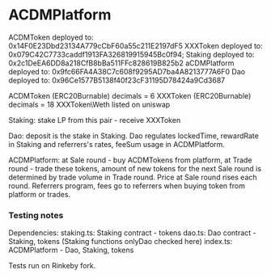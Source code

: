 # ACDMPlatform
 
ACDMToken deployed to: 0x14F0E23Dbd23134A779cCbF60a55c211E2197dF5
XXXToken deployed to: 0x079C42C7733caddf1913FA326819915945Bc0f94;
Staking deployed to: 0x2c1DeEA6DD8a218CfB8bBa511FFc828619B825b2
aCDMPlatform deployed to: 0x9fc66FA4A38C7c608f9295AD7ba4A8213777A6F0
Dao deployed to: 0x96Ce1577B5138f40f23cF31195D78424a9Cd3687

ACDMToken (ERC20Burnable) decimals = 6
XXXToken (ERC20Burnable) decimals = 18
XXXToken\Weth listed on uniswap

Staking: stake LP from this pair - receive XXXToken

Dao: deposit is the stake in Staking. Dao regulates lockedTime, rewardRate in Staking
and referrers's rates, feeSum usage in ACDMPlatform.

ACDMPlatform: at Sale round - buy ACDMTokens from platform, at Trade round - trade these tokens,
amount of new tokens for the next Sale round is determined by trade volume in Trade round.
Price at Sale round rises each round. Referrers program, fees go to referrers when buying token from platform or trades.


### Testing notes

Dependencies:
staking.ts: Staking contract - tokens
dao.ts: Dao contract -  Staking, tokens (Staking functions onlyDao checked here)
index.ts: ACDMPlatform - Dao, Staking, tokens

Tests run on Rinkeby fork.